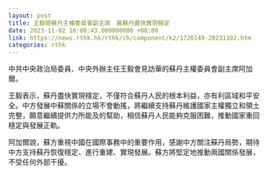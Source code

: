 ```yaml
---
layout: post
title: 王毅晤蘇丹主權委員會副主席　冀蘇丹盡快實現穩定
date: 2023-11-02 16:00:43.000000000 +08:00
link: https://news.rthk.hk/rthk/ch/component/k2/1726149-20231102.htm
categories: rthk
---
```


中共中央政治局委員、中央外辦主任王毅會見訪華的蘇丹主權委員會副主席阿加爾。

王毅表示，蘇丹盡快實現穩定，不僅符合蘇丹人民的根本利益，亦有利區域和平安全。中方發展中蘇關係的立場不會動搖，將繼續支持蘇丹維護國家主權獨立和領土完整，願意繼續提供力所能及的幫助，相信蘇丹人民能夠克服困難，推動國家重回穩定與發展正軌。

阿加爾說，蘇方重視中國在國際事務中的重要作用，感謝中方關注蘇丹局勢，期待中方支持蘇丹恢復穩定、進行重建、實現發展。蘇方將堅定地推動兩國關係發展，不受任何外部干擾。

